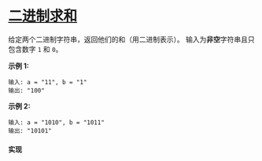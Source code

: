 # [二进制求和](https://leetcode-cn.com/problems/add-binary/description/)

给定两个二进制字符串，返回他们的和（用二进制表示）。
输入为**非空**字符串且只包含数字 `1` 和 `0`。

**示例 1:**
```
输入: a = "11", b = "1"
输出: "100"
```

**示例 2:**
```
输入: a = "1010", b = "1011"
输出: "10101"
```

#### 实现
